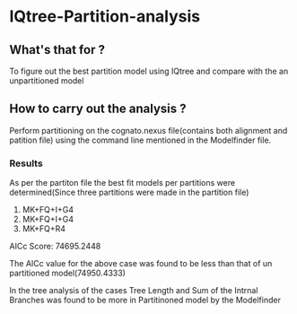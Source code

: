 # IQtree-Partition-analysis
## What's that for ?
 To figure out the best partition model using IQtree and compare with the an unpartitioned model
## How to carry out the analysis ?
  Perform partitioning  on the cognato.nexus file(contains both alignment and patition file) using the command line mentioned in the Modelfinder file.
  ### Results 
   As per the partiton file the best fit models per partitions were determined(Since three partitions were made in the partition file)
   1. MK+FQ+I+G4
   2. MK+FQ+I+G4
   3. MK+FQ+R4
   
   AICc Score: 74695.2448 
   
   The AICc value for the above case was found to be less than that of un partitioned model(74950.4333) 
   
   In the tree analysis of the cases Tree Length and Sum of the Intrnal Branches was found to be more in Partitinoned model by the Modelfinder
  

  
